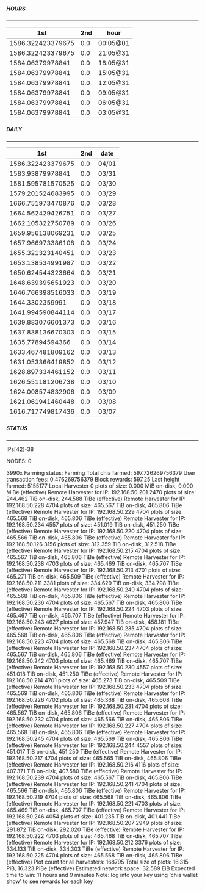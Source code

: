 ##### HOURS
-------

| 1st | 2nd | hour |
|---|----|-----|
|1586.322423379675 | 0.0 | 00:05@01 |
|1586.322423379675 | 0.0 | 21:05@31 |
|1584.06379978841 | 0.0 | 18:05@31 |
|1584.06379978841 | 0.0 | 15:05@31 |
|1584.06379978841 | 0.0 | 12:05@31 |
|1584.06379978841 | 0.0 | 09:05@31 |
|1584.06379978841 | 0.0 | 06:05@31 |
|1584.06379978841 | 0.0 | 03:05@31 |

##### DAILY
-------

| 1st | 2nd | date |
|---|----|-----|
|1586.322423379675 | 0.0 | 04/01 |
|1583.93879978841 | 0.0 | 03/31 |
|1581.595781570525 | 0.0 | 03/30 |
|1579.201524683995 | 0.0 | 03/29 |
|1666.751973470876 | 0.0 | 03/28 |
|1664.562429426751 | 0.0 | 03/27 |
|1662.105322750789 | 0.0 | 03/26 |
|1659.956138069231 | 0.0 | 03/25 |
|1657.966973386108 | 0.0 | 03/24 |
|1655.321323140451 | 0.0 | 03/23 |
|1653.138534991987 | 0.0 | 03/22 |
|1650.624544323664 | 0.0 | 03/21 |
|1648.639395651923 | 0.0 | 03/20 |
|1646.766398516033 | 0.0 | 03/19 |
|1644.3302359991 | 0.0 | 03/18 |
|1641.994590844114 | 0.0 | 03/17 |
|1639.883076601373 | 0.0 | 03/16 |
|1637.838136670303 | 0.0 | 03/15 |
|1635.77894594366 | 0.0 | 03/14 |
|1633.467481809162 | 0.0 | 03/13 |
|1631.053366419852 | 0.0 | 03/12 |
|1628.897334461152 | 0.0 | 03/11 |
|1626.551181206738 | 0.0 | 03/10 |
|1624.008574832906 | 0.0 | 03/09 |
|1621.061941460448 | 0.0 | 03/08 |
|1616.717749817436 | 0.0 | 03/07 |


##### STATUS
-------

IPs[42]-38

NODES: 0


3990x
Farming status: Farming
Total chia farmed: 597.726269756379
User transaction fees: 0.476269756379
Block rewards: 597.25
Last height farmed: 5155177
Local Harvester
   0 plots of size: 0.000 MiB on-disk, 0.000 MiBe (effective)
Remote Harvester for IP: 192.168.50.201
   2470 plots of size: 244.462 TiB on-disk, 244.588 TiBe (effective)
Remote Harvester for IP: 192.168.50.228
   4704 plots of size: 465.567 TiB on-disk, 465.806 TiBe (effective)
Remote Harvester for IP: 192.168.50.229
   4704 plots of size: 465.568 TiB on-disk, 465.806 TiBe (effective)
Remote Harvester for IP: 192.168.50.234
   4557 plots of size: 451.019 TiB on-disk, 451.250 TiBe (effective)
Remote Harvester for IP: 192.168.50.220
   4704 plots of size: 465.566 TiB on-disk, 465.806 TiBe (effective)
Remote Harvester for IP: 192.168.50.126
   3156 plots of size: 312.359 TiB on-disk, 312.518 TiBe (effective)
Remote Harvester for IP: 192.168.50.215
   4704 plots of size: 465.567 TiB on-disk, 465.806 TiBe (effective)
Remote Harvester for IP: 192.168.50.238
   4703 plots of size: 465.469 TiB on-disk, 465.707 TiBe (effective)
Remote Harvester for IP: 192.168.50.213
   4701 plots of size: 465.271 TiB on-disk, 465.509 TiBe (effective)
Remote Harvester for IP: 192.168.50.211
   3381 plots of size: 334.629 TiB on-disk, 334.798 TiBe (effective)
Remote Harvester for IP: 192.168.50.240
   4704 plots of size: 465.568 TiB on-disk, 465.806 TiBe (effective)
Remote Harvester for IP: 192.168.50.236
   4704 plots of size: 465.567 TiB on-disk, 465.806 TiBe (effective)
Remote Harvester for IP: 192.168.50.224
   4703 plots of size: 465.467 TiB on-disk, 465.707 TiBe (effective)
Remote Harvester for IP: 192.168.50.243
   4627 plots of size: 457.947 TiB on-disk, 458.181 TiBe (effective)
Remote Harvester for IP: 192.168.50.235
   4704 plots of size: 465.568 TiB on-disk, 465.806 TiBe (effective)
Remote Harvester for IP: 192.168.50.223
   4704 plots of size: 465.568 TiB on-disk, 465.806 TiBe (effective)
Remote Harvester for IP: 192.168.50.237
   4704 plots of size: 465.567 TiB on-disk, 465.806 TiBe (effective)
Remote Harvester for IP: 192.168.50.242
   4703 plots of size: 465.469 TiB on-disk, 465.707 TiBe (effective)
Remote Harvester for IP: 192.168.50.230
   4557 plots of size: 451.018 TiB on-disk, 451.250 TiBe (effective)
Remote Harvester for IP: 192.168.50.214
   4701 plots of size: 465.273 TiB on-disk, 465.509 TiBe (effective)
Remote Harvester for IP: 192.168.50.233
   4704 plots of size: 465.569 TiB on-disk, 465.806 TiBe (effective)
Remote Harvester for IP: 192.168.50.226
   4702 plots of size: 465.368 TiB on-disk, 465.608 TiBe (effective)
Remote Harvester for IP: 192.168.50.231
   4704 plots of size: 465.567 TiB on-disk, 465.806 TiBe (effective)
Remote Harvester for IP: 192.168.50.232
   4704 plots of size: 465.566 TiB on-disk, 465.806 TiBe (effective)
Remote Harvester for IP: 192.168.50.227
   4704 plots of size: 465.568 TiB on-disk, 465.806 TiBe (effective)
Remote Harvester for IP: 192.168.50.245
   4704 plots of size: 465.569 TiB on-disk, 465.806 TiBe (effective)
Remote Harvester for IP: 192.168.50.244
   4557 plots of size: 451.017 TiB on-disk, 451.250 TiBe (effective)
Remote Harvester for IP: 192.168.50.217
   4704 plots of size: 465.565 TiB on-disk, 465.806 TiBe (effective)
Remote Harvester for IP: 192.168.50.216
   4116 plots of size: 407.371 TiB on-disk, 407.580 TiBe (effective)
Remote Harvester for IP: 192.168.50.239
   4704 plots of size: 465.567 TiB on-disk, 465.806 TiBe (effective)
Remote Harvester for IP: 192.168.50.241
   4704 plots of size: 465.566 TiB on-disk, 465.806 TiBe (effective)
Remote Harvester for IP: 192.168.50.219
   4704 plots of size: 465.568 TiB on-disk, 465.806 TiBe (effective)
Remote Harvester for IP: 192.168.50.221
   4703 plots of size: 465.469 TiB on-disk, 465.707 TiBe (effective)
Remote Harvester for IP: 192.168.50.246
   4054 plots of size: 401.235 TiB on-disk, 401.441 TiBe (effective)
Remote Harvester for IP: 192.168.50.207
   2949 plots of size: 291.872 TiB on-disk, 292.020 TiBe (effective)
Remote Harvester for IP: 192.168.50.222
   4703 plots of size: 465.468 TiB on-disk, 465.707 TiBe (effective)
Remote Harvester for IP: 192.168.50.212
   3376 plots of size: 334.133 TiB on-disk, 334.303 TiBe (effective)
Remote Harvester for IP: 192.168.50.225
   4704 plots of size: 465.568 TiB on-disk, 465.806 TiBe (effective)
Plot count for all harvesters: 168795
Total size of plots: 16.315 PiB, 16.323 PiBe (effective)
Estimated network space: 32.589 EiB
Expected time to win: 11 hours and 9 minutes
Note: log into your key using 'chia wallet show' to see rewards for each key
